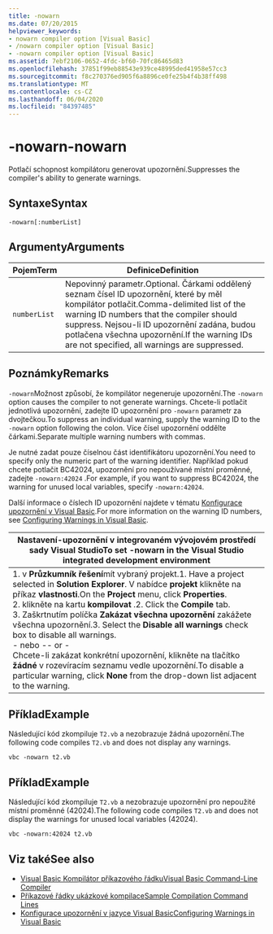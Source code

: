 ```yaml
---
title: -nowarn
ms.date: 07/20/2015
helpviewer_keywords:
- nowarn compiler option [Visual Basic]
- /nowarn compiler option [Visual Basic]
- -nowarn compiler option [Visual Basic]
ms.assetid: 7ebf2106-0652-4fdc-bf60-70fc86465d83
ms.openlocfilehash: 37851f99eb88543e939ce48995ded41958e57cc3
ms.sourcegitcommit: f8c270376ed905f6a8896ce0fe25b4f4b38ff498
ms.translationtype: MT
ms.contentlocale: cs-CZ
ms.lasthandoff: 06/04/2020
ms.locfileid: "84397485"
---
```

# <a name="-nowarn"></a><span data-ttu-id="c2bab-102">-nowarn</span><span class="sxs-lookup"><span data-stu-id="c2bab-102">-nowarn</span></span>
<span data-ttu-id="c2bab-103">Potlačí schopnost kompilátoru generovat upozornění.</span><span class="sxs-lookup"><span data-stu-id="c2bab-103">Suppresses the compiler's ability to generate warnings.</span></span>  
  
## <a name="syntax"></a><span data-ttu-id="c2bab-104">Syntaxe</span><span class="sxs-lookup"><span data-stu-id="c2bab-104">Syntax</span></span>  
  
```console  
-nowarn[:numberList]  
```  
  
## <a name="arguments"></a><span data-ttu-id="c2bab-105">Argumenty</span><span class="sxs-lookup"><span data-stu-id="c2bab-105">Arguments</span></span>  
  
|<span data-ttu-id="c2bab-106">Pojem</span><span class="sxs-lookup"><span data-stu-id="c2bab-106">Term</span></span>|<span data-ttu-id="c2bab-107">Definice</span><span class="sxs-lookup"><span data-stu-id="c2bab-107">Definition</span></span>|  
|---|---|  
|`numberList`|<span data-ttu-id="c2bab-108">Nepovinný parametr.</span><span class="sxs-lookup"><span data-stu-id="c2bab-108">Optional.</span></span> <span data-ttu-id="c2bab-109">Čárkami oddělený seznam čísel ID upozornění, které by měl kompilátor potlačit.</span><span class="sxs-lookup"><span data-stu-id="c2bab-109">Comma-delimited list of the warning ID numbers that the compiler should suppress.</span></span> <span data-ttu-id="c2bab-110">Nejsou-li ID upozornění zadána, budou potlačena všechna upozornění.</span><span class="sxs-lookup"><span data-stu-id="c2bab-110">If the warning IDs are not specified, all warnings are suppressed.</span></span>|  
  
## <a name="remarks"></a><span data-ttu-id="c2bab-111">Poznámky</span><span class="sxs-lookup"><span data-stu-id="c2bab-111">Remarks</span></span>  
 <span data-ttu-id="c2bab-112">`-nowarn`Možnost způsobí, že kompilátor negeneruje upozornění.</span><span class="sxs-lookup"><span data-stu-id="c2bab-112">The `-nowarn` option causes the compiler to not generate warnings.</span></span> <span data-ttu-id="c2bab-113">Chcete-li potlačit jednotlivá upozornění, zadejte ID upozornění pro `-nowarn` parametr za dvojtečkou.</span><span class="sxs-lookup"><span data-stu-id="c2bab-113">To suppress an individual warning, supply the warning ID to the `-nowarn` option following the colon.</span></span> <span data-ttu-id="c2bab-114">Více čísel upozornění oddělte čárkami.</span><span class="sxs-lookup"><span data-stu-id="c2bab-114">Separate multiple warning numbers with commas.</span></span>  
  
 <span data-ttu-id="c2bab-115">Je nutné zadat pouze číselnou část identifikátoru upozornění.</span><span class="sxs-lookup"><span data-stu-id="c2bab-115">You need to specify only the numeric part of the warning identifier.</span></span> <span data-ttu-id="c2bab-116">Například pokud chcete potlačit BC42024, upozornění pro nepoužívané místní proměnné, zadejte `-nowarn:42024` .</span><span class="sxs-lookup"><span data-stu-id="c2bab-116">For example, if you want to suppress BC42024, the warning for unused local variables, specify `-nowarn:42024`.</span></span>  
  
 <span data-ttu-id="c2bab-117">Další informace o číslech ID upozornění najdete v tématu [Konfigurace upozornění v Visual Basic](/visualstudio/ide/configuring-warnings-in-visual-basic).</span><span class="sxs-lookup"><span data-stu-id="c2bab-117">For more information on the warning ID numbers, see [Configuring Warnings in Visual Basic](/visualstudio/ide/configuring-warnings-in-visual-basic).</span></span>  
  
|<span data-ttu-id="c2bab-118">Nastavení-upozornění v integrovaném vývojovém prostředí sady Visual Studio</span><span class="sxs-lookup"><span data-stu-id="c2bab-118">To set -nowarn in the Visual Studio integrated development environment</span></span>|  
|---|  
|<span data-ttu-id="c2bab-119">1. v **Průzkumník řešení**mít vybraný projekt.</span><span class="sxs-lookup"><span data-stu-id="c2bab-119">1.  Have a project selected in **Solution Explorer**.</span></span> <span data-ttu-id="c2bab-120">V nabídce **projekt** klikněte na příkaz **vlastnosti**.</span><span class="sxs-lookup"><span data-stu-id="c2bab-120">On the **Project** menu, click **Properties**.</span></span> <br /><span data-ttu-id="c2bab-121">2. klikněte na kartu **kompilovat** .</span><span class="sxs-lookup"><span data-stu-id="c2bab-121">2.  Click the **Compile** tab.</span></span><br /><span data-ttu-id="c2bab-122">3. Zaškrtnutím políčka **Zakázat všechna upozornění** zakážete všechna upozornění.</span><span class="sxs-lookup"><span data-stu-id="c2bab-122">3.  Select the **Disable all warnings** check box to disable all warnings.</span></span><br />     <span data-ttu-id="c2bab-123">- nebo -</span><span class="sxs-lookup"><span data-stu-id="c2bab-123">- or -</span></span><br />     <span data-ttu-id="c2bab-124">Chcete-li zakázat konkrétní upozornění, klikněte na tlačítko **žádné** v rozevíracím seznamu vedle upozornění.</span><span class="sxs-lookup"><span data-stu-id="c2bab-124">To disable a particular warning, click **None** from the drop-down list adjacent to the warning.</span></span>|  
  
## <a name="example"></a><span data-ttu-id="c2bab-125">Příklad</span><span class="sxs-lookup"><span data-stu-id="c2bab-125">Example</span></span>  
 <span data-ttu-id="c2bab-126">Následující kód zkompiluje `T2.vb` a nezobrazuje žádná upozornění.</span><span class="sxs-lookup"><span data-stu-id="c2bab-126">The following code compiles `T2.vb` and does not display any warnings.</span></span>  
  
```console
vbc -nowarn t2.vb  
```  
  
## <a name="example"></a><span data-ttu-id="c2bab-127">Příklad</span><span class="sxs-lookup"><span data-stu-id="c2bab-127">Example</span></span>  
 <span data-ttu-id="c2bab-128">Následující kód zkompiluje `T2.vb` a nezobrazuje upozornění pro nepoužité místní proměnné (42024).</span><span class="sxs-lookup"><span data-stu-id="c2bab-128">The following code compiles `T2.vb` and does not display the warnings for unused local variables (42024).</span></span>  
  
```console
vbc -nowarn:42024 t2.vb  
```  
  
## <a name="see-also"></a><span data-ttu-id="c2bab-129">Viz také</span><span class="sxs-lookup"><span data-stu-id="c2bab-129">See also</span></span>

- [<span data-ttu-id="c2bab-130">Visual Basic Kompilátor příkazového řádku</span><span class="sxs-lookup"><span data-stu-id="c2bab-130">Visual Basic Command-Line Compiler</span></span>](index.md)
- [<span data-ttu-id="c2bab-131">Příkazové řádky ukázkové kompilace</span><span class="sxs-lookup"><span data-stu-id="c2bab-131">Sample Compilation Command Lines</span></span>](sample-compilation-command-lines.md)
- [<span data-ttu-id="c2bab-132">Konfigurace upozornění v jazyce Visual Basic</span><span class="sxs-lookup"><span data-stu-id="c2bab-132">Configuring Warnings in Visual Basic</span></span>](/visualstudio/ide/configuring-warnings-in-visual-basic)
